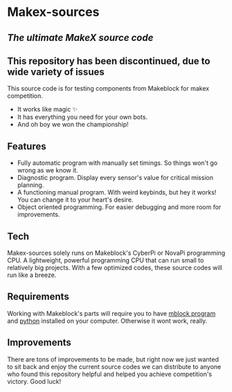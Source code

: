 # Makex-sources

## _The ultimate MakeX source code_

## This repository has been discontinued, due to wide variety of issues

This source code is for testing components from Makeblock for makex competition.

- It works like magic ✨
- It has everything you need for your own bots.
- And oh boy we won the championship!

## Features
- Fully automatic program with manually set timings. So things won't go wrong as we know it.
- Diagnostic program. Display every sensor's value for critical mission planning.
- A functioning manual program. With weird keybinds, but hey it works! You can change it to your heart's desire.
- Object oriented programming. For easier debugging and more room for improvements.

## Tech
Makex-sources solely runs on Makeblock's CyberPi or NovaPi programming CPU. A lightweight, powerful programming CPU that can run small to relatively big projects. With a few optimized codes, these source codes will run like a breeze.

## Requirements
Working with Makeblock's parts will require you to have [mblock program](https://mblock.makeblock.com/en-us/) and [python](https://www.python.org) installed on your computer. Otherwise it wont work, really.

## Improvements
There are tons of improvements to be made, but right now we just wanted to sit back and enjoy the current source codes we can distribute to anyone who found this repository helpful and helped you achieve competition's victory. Good luck!
